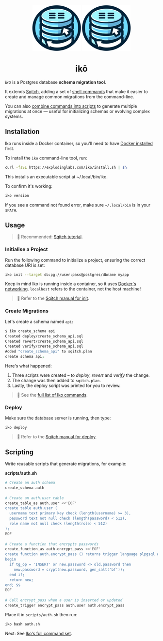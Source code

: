 <p align="center">
  <img alt="Iko logo" height="150" src="https://github.com/explodinglabs/iko/blob/main/images/logo-light.png?raw=true#gh-light-mode-only" />
  <img alt="Iko logo" height="150" src="https://github.com/explodinglabs/iko/blob/main/images/logo-dark.png?raw=true#gh-dark-mode-only" />
</p>

<h1 align="center">
  ikō
</h1>

_Iko_ is a Postgres database **schema migration tool**.

It extends [Sqitch](https://sqitch.org/), adding a set of [shell
commands](/COMMANDS.md) that make it easier to create and manage common
migrations from the command-line.

You can also [combine commands into scripts](#scripting) to generate multiple
migrations at once — useful for initializing schemas or evolving complex
systems.

## Installation

Iko runs inside a Docker container, so you'll need to have [Docker
installed](https://docs.docker.com/get-docker/) first.

To install the `iko` command-line tool, run:

```sh
curl -fsSL https://explodinglabs.com/iko/install.sh | sh
```

This installs an executable script at ~/.local/bin/iko.

To confirm it's working:

```sh
iko version
```

If you see a command not found error, make sure `~/.local/bin` is in your
`$PATH`.

## Usage

> 📖 Recommended: [Sqitch
> tutorial](https://sqitch.org/docs/manual/sqitchtutorial/).

### Initialise a Project

Run the following command to initialize a project, ensuring the correct
database URI is set:

```sh
iko init --target db:pg://user:pass@postgres/dbname myapp
```

Keep in mind Iko is running inside a container, so it uses [Docker's
networking](https://docs.docker.com/engine/network/). `localhost` refers to the
container, not the host machine!

> 📖 Refer to the [Sqitch manual for
> init](https://sqitch.org/docs/manual/sqitch-init/).

### Create Migrations

Let's create a schema named `api`:

```sh
$ iko create_schema api
Created deploy/create_schema_api.sql
Created revert/create_schema_api.sql
Created verify/create_schema_api.sql
Added "create_schema_api" to sqitch.plan
create schema api;
```

Here's what happened:

1. Three scripts were created – to _deploy_, _revert_ and _verify_ the change.
2. The change was then added to `sqitch.plan`.
3. Lastly, the deploy script was printed for you to review.

> 📖 See the [full list of Iko commands](/COMMANDS.md).

### Deploy

Make sure the database server is running, then type:

```sh
iko deploy
```

> 📖 Refer to the [Sqitch manual for
> deploy](https://sqitch.org/docs/manual/sqitch-deploy/).

## Scripting

Write reusable scripts that generate migrations, for example:

**scripts/auth.sh**

```sh
# Create an auth schema
create_schema auth

# Create an auth.user table
create_table_as auth.user <<'EOF'
create table auth.user (
  username text primary key check (length(username) >= 3),
  password text not null check (length(password) < 512),
  role name not null check (length(role) < 512)
);
EOF

# Create a function that encrypts passwords
create_function_as auth.encrypt_pass <<'EOF'
create function auth.encrypt_pass () returns trigger language plpgsql as $$
begin
  if tg_op = 'INSERT' or new.password <> old.password then
    new.password = crypt(new.password, gen_salt('bf'));
  end if;
  return new;
end; $$
EOF

# Call encrypt_pass when a user is inserted or updated
create_trigger encrypt_pass auth.user auth.encrypt_pass
```

Place it in `scripts/auth.sh` then run:

```sh
iko bash auth.sh
```

Next: See [Iko's full command set](COMMANDS.md).
